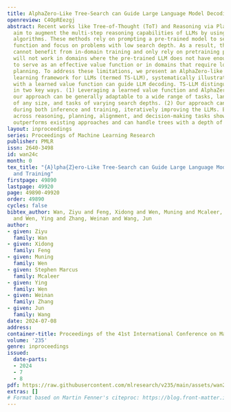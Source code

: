 ```yaml
---
title: AlphaZero-Like Tree-Search can Guide Large Language Model Decoding and Training
openreview: C4OpREezgj
abstract: Recent works like Tree-of-Thought (ToT) and Reasoning via Planning (RAP)
  aim to augment the multi-step reasoning capabilities of LLMs by using tree-search
  algorithms. These methods rely on prompting a pre-trained model to serve as a value
  function and focus on problems with low search depth. As a result, these methods
  cannot benefit from in-domain training and only rely on pretraining process — they
  will not work in domains where the pre-trained LLM does not have enough knowledge
  to serve as an effective value function or in domains that require long-horizon
  planning. To address these limitations, we present an AlphaZero-like tree-search
  learning framework for LLMs (termed TS-LLM), systematically illustrating how tree-search
  with a learned value function can guide LLM decoding. TS-LLM distinguishes itself
  in two key ways. (1) Leveraging a learned value function and AlphaZero-like algorithms,
  our approach can be generally adaptable to a wide range of tasks, language models
  of any size, and tasks of varying search depths. (2) Our approach can guide LLMs
  during both inference and training, iteratively improving the LLMs. Empirical results
  across reasoning, planning, alignment, and decision-making tasks show that TS-LLM
  outperforms existing approaches and can handle trees with a depth of 64.
layout: inproceedings
series: Proceedings of Machine Learning Research
publisher: PMLR
issn: 2640-3498
id: wan24c
month: 0
tex_title: "{A}lpha{Z}ero-Like Tree-Search can Guide Large Language Model Decoding
  and Training"
firstpage: 49890
lastpage: 49920
page: 49890-49920
order: 49890
cycles: false
bibtex_author: Wan, Ziyu and Feng, Xidong and Wen, Muning and Mcaleer, Stephen Marcus
  and Wen, Ying and Zhang, Weinan and Wang, Jun
author:
- given: Ziyu
  family: Wan
- given: Xidong
  family: Feng
- given: Muning
  family: Wen
- given: Stephen Marcus
  family: Mcaleer
- given: Ying
  family: Wen
- given: Weinan
  family: Zhang
- given: Jun
  family: Wang
date: 2024-07-08
address:
container-title: Proceedings of the 41st International Conference on Machine Learning
volume: '235'
genre: inproceedings
issued:
  date-parts:
  - 2024
  - 7
  - 8
pdf: https://raw.githubusercontent.com/mlresearch/v235/main/assets/wan24c/wan24c.pdf
extras: []
# Format based on Martin Fenner's citeproc: https://blog.front-matter.io/posts/citeproc-yaml-for-bibliographies/
---
```

